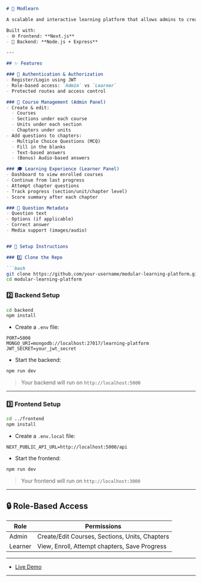 
```markdown
# 📘 Modlearn

A scalable and interactive learning platform that allows admins to create structured courses (Course → Section → Unit → Chapter) and learners to enroll, view, and complete chapters containing various types of questions.

Built with:
- 🌐 Frontend: **Next.js**
- 🔧 Backend: **Node.js + Express**

---

## ✨ Features

### 🔐 Authentication & Authorization
- Register/Login using JWT
- Role-based access: `Admin` vs `Learner`
- Protected routes and access control

### 🧠 Course Management (Admin Panel)
- Create & edit:
  - Courses
  - Sections under each course
  - Units under each section
  - Chapters under units
- Add questions to chapters:
  - Multiple Choice Questions (MCQ)
  - Fill in the blanks
  - Text-based answers
  - (Bonus) Audio-based answers

### 🎓 Learning Experience (Learner Panel)
- Dashboard to view enrolled courses
- Continue from last progress
- Attempt chapter questions
- Track progress (section/unit/chapter level)
- Score summary after each chapter

### 🧩 Question Metadata
- Question text
- Options (if applicable)
- Correct answer
- Media support (images/audio)


## 🔧 Setup Instructions

### 1️⃣ Clone the Repo

```bash
git clone https://github.com/your-username/modular-learning-platform.git
cd modular-learning-platform
````

### 2️⃣ Backend Setup

```bash
cd backend
npm install
```

* Create a `.env` file:

```env
PORT=5000
MONGO_URI=mongodb://localhost:27017/learning-platform
JWT_SECRET=your_jwt_secret
```

* Start the backend:

```bash
npm run dev
```

> Your backend will run on `http://localhost:5000`

---

### 3️⃣ Frontend Setup

```bash
cd ../frontend
npm install
```

* Create a `.env.local` file:

```env
NEXT_PUBLIC_API_URL=http://localhost:5000/api
```

* Start the frontend:

```bash
npm run dev
```

> Your frontend will run on `http://localhost:3000`

---

## 🔒 Role-Based Access

| Role    | Permissions                                    |
| ------- | ---------------------------------------------- |
| Admin   | Create/Edit Courses, Sections, Units, Chapters |
| Learner | View, Enroll, Attempt chapters, Save Progress  |

---

* [Live Demo](https://modlearn-eng.vercel.app/)


---


